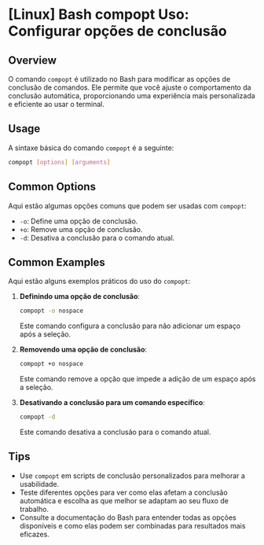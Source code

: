 # [Linux] Bash compopt Uso: Configurar opções de conclusão

## Overview
O comando `compopt` é utilizado no Bash para modificar as opções de conclusão de comandos. Ele permite que você ajuste o comportamento da conclusão automática, proporcionando uma experiência mais personalizada e eficiente ao usar o terminal.

## Usage
A sintaxe básica do comando `compopt` é a seguinte:

```bash
compopt [options] [arguments]
```

## Common Options
Aqui estão algumas opções comuns que podem ser usadas com `compopt`:

- `-o`: Define uma opção de conclusão.
- `+o`: Remove uma opção de conclusão.
- `-d`: Desativa a conclusão para o comando atual.

## Common Examples
Aqui estão alguns exemplos práticos do uso do `compopt`:

1. **Definindo uma opção de conclusão**:
   ```bash
   compopt -o nospace
   ```
   Este comando configura a conclusão para não adicionar um espaço após a seleção.

2. **Removendo uma opção de conclusão**:
   ```bash
   compopt +o nospace
   ```
   Este comando remove a opção que impede a adição de um espaço após a seleção.

3. **Desativando a conclusão para um comando específico**:
   ```bash
   compopt -d
   ```
   Este comando desativa a conclusão para o comando atual.

## Tips
- Use `compopt` em scripts de conclusão personalizados para melhorar a usabilidade.
- Teste diferentes opções para ver como elas afetam a conclusão automática e escolha as que melhor se adaptam ao seu fluxo de trabalho.
- Consulte a documentação do Bash para entender todas as opções disponíveis e como elas podem ser combinadas para resultados mais eficazes.